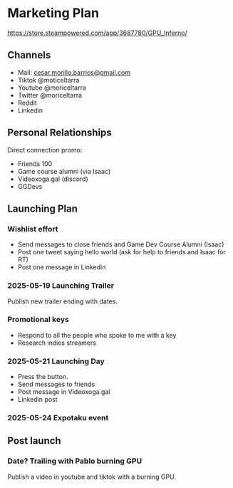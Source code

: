 # Marketing Plan

https://store.steampowered.com/app/3687780/GPU_Inferno/

## Channels

* Mail: cesar.morillo.barrios@gmail.com
* Tiktok @moticeltarra
* Youtube @moriceltarra
* Twitter @moriceltarra
* Reddit
* Linkedin

## Personal Relationships

Direct connection promo:

* Friends 100
* Game course alumni (via Isaac)
* Videoxoga.gal (discord)
* GGDevs

## Launching Plan

### Wishlist effort

* Send messages to close friends and Game Dev Course Alumni (Isaac)
* Post one tweet saying hello world (ask for help to friends and Isaac for RT)
* Post one message in Linkedin

### 2025-05-19 Launching Trailer

Publish new trailer ending with dates.

### Promotional keys

* Respond to all the people who spoke to me with a key
* Research indies streamers

### 2025-05-21 Launching Day

* Press the button.
* Send messages to friends
* Post message in Videoxoga.gal
* Linkedin post

### 2025-05-24 Expotaku event

## Post launch

### Date? Trailing with Pablo burning GPU

Publish a video in youtube and tiktok with a burning GPU.
